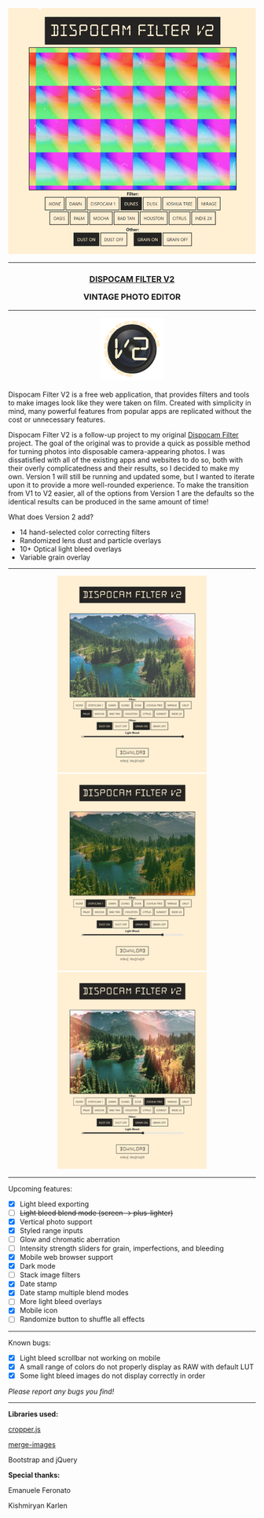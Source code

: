 

<div align="center">
  <a href="https://ssambender.github.io/DispoCam-Filter-2/" target="_blank">
        <img src="https://raw.githubusercontent.com/ssambender/DispoCam-Filter-2/main/demo/example0.png" height="500px">
  </a>
</div>

---

<div>
  
<h3 align="center">
    <a href="https://ssambender.github.io/DispoCam-Filter-2/">DISPOCAM FILTER V2</a>
    
  VINTAGE PHOTO EDITOR
</h3>
  
</div>


---

<div align="center">
    <a href="https://ssambender.github.io/DispoCam-Filter-2/" target="_blank">
          <img src="https://raw.githubusercontent.com/ssambender/DispoCam-Filter-2/main/favicon-hd.png">
    </a>
</div>
<br>
Dispocam Filter V2 is a free web application, that provides filters and tools to make images look like they were taken on film. Created with simplicity in mind, many powerful features
from popular apps are replicated without the cost or unnecessary features. 

Dispocam Filter V2 is a follow-up project to my original [Dispocam Filter](https://sambender.net/dispoCameraFilter.html) project.
The goal of the original was to provide a quick as possible method for turning photos into disposable camera-appearing photos. I was dissatisfied with
all of the existing apps and websites to do so, both with their overly complicatedness and their results, so I decided to make my own. Version 1 will still be
running and updated some, but I wanted to iterate upon it to provide a more well-rounded experience. To make the transition from V1 to V2 easier, all of the options
from Version 1 are the defaults so the identical results can be produced in the same amount of time!


What does Version 2 add?
- 14 hand-selected color correcting filters
- Randomized lens dust and particle overlays
- 10+ Optical light bleed overlays
- Variable grain overlay


---

<div align="center">
  <img src="https://raw.githubusercontent.com/ssambender/DispoCam-Filter-2/main/demo/example2.png" height="400px">
  <img src="https://raw.githubusercontent.com/ssambender/DispoCam-Filter-2/main/demo/example3.png" height="400px">
  <img src="https://raw.githubusercontent.com/ssambender/DispoCam-Filter-2/main/demo/example4.png" height="400px">
</div>

---

Upcoming features:
- [X] Light bleed exporting
- [ ] ~~Light bleed blend mode (screen -> plus-lighter)~~
- [X] Vertical photo support
- [X] Styled range inputs
- [ ] Glow and chromatic aberration
- [ ] Intensity strength sliders for grain, imperfections, and bleeding
- [X] Mobile web browser support
- [X] Dark mode
- [ ] Stack image filters
- [X] Date stamp
- [X] Date stamp multiple blend modes
- [ ] More light bleed overlays
- [X] Mobile icon
- [ ] Randomize button to shuffle all effects

---

Known bugs:
- [X] Light bleed scrollbar not working on mobile
- [X] A small range of colors do not properly display as RAW with default LUT
- [X] Some light bleed images do not display correctly in order

_Please report any bugs you find!_

---

**Libraries used:**

[cropper.js](https://fengyuanchen.github.io/cropperjs/)

[merge-images](https://unpkg.com/browse/merge-images@2.0.0/)

Bootstrap and jQuery


**Special thanks:**

Emanuele Feronato

Kishmiryan Karlen
